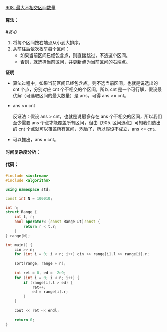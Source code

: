 [908. 最大不相交区间数量](https://www.acwing.com/problem/content/910/)

#### 算法：

*#贪心*

1. 将每个区间按右端点从小到大排序。
2. 从前往后依次枚举每个区间：
   - 如果当前区间已经包含点，则直接跳过，不选这个区间。
   - 否则，就选择当前区间，并更新点为当前区间的右端点。

**证明**

- 算法过程中，如果当前区间已经包含点，则不选当前区间。也就是说选出的 cnt 个点，分别对应 cnt 个不相交的个区间，所以 cnt 是一个可行解，假设最优解（可选取区间的最大数量）是 ans，可得 ans >= cnt。

- ans <= cnt

  反证法：假设 ans > cnt，也就是说最多存在 ans 个不相交的区间，所以我们至少需要 ans 个点才能覆盖所有区间，但由【905. 区间选点】可知我们选出的 cnt 个点就可以覆盖所有区间，矛盾了，所以假设不成立，ans <= cnt。

- 可以推出，ans = cnt。

#### 时间复杂度分析：



#### 代码：

```cpp
#include <iostream>
#include <algorithm>

using namespace std;

const int N = 100010;

int n;
struct Range {
    int l, r;
    bool operator< (const Range &t)const {
        return r < t.r;
    }
} range[N];

int main() {
    cin >> n;
    for (int i = 0; i < n; i++) cin >> range[i].l >> range[i].r;
    
    sort(range, range + n);
    
    int ret = 0, ed = -2e9;
    for (int i = 0; i < n; i++) {
        if (range[i].l > ed) {
            ret++;
            ed = range[i].r;
        }
    }
    
    cout << ret << endl;
    
    return 0;
}
```

